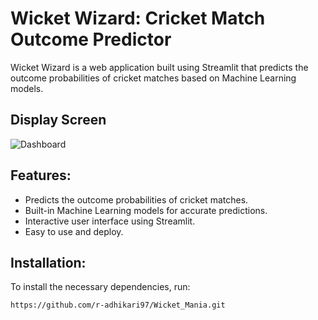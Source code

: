 # Wicket Wizard: Cricket Match Outcome Predictor

Wicket Wizard is a web application built using Streamlit that predicts the outcome probabilities of cricket matches based on Machine Learning models.

## Display Screen
![Dashboard](https://github.com/r-adhikari97/Wicket_Mania/assets/129427063/0ff8cd70-4b41-4270-b799-44c744421b65)


## Features:

- Predicts the outcome probabilities of cricket matches.
- Built-in Machine Learning models for accurate predictions.
- Interactive user interface using Streamlit.
- Easy to use and deploy.

## Installation:

To install the necessary dependencies, run:

```bash
https://github.com/r-adhikari97/Wicket_Mania.git
